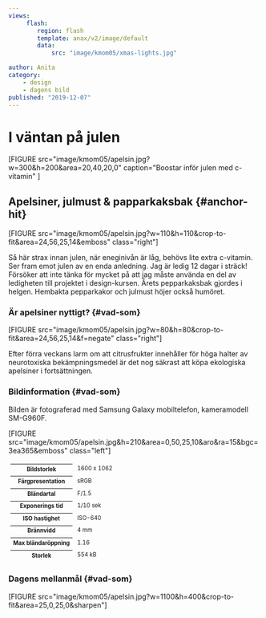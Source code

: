 ```yaml
---
views:
     flash:
        region: flash
        template: anax/v2/image/default
        data:
            src: "image/kmom05/xmas-lights.jpg"

author: Anita
category:
    - design
    - dagens bild
published: "2019-12-07"
---
```


I väntan på julen
==================================

[FIGURE src="image/kmom05/apelsin.jpg?w=300&h=200&area=20,40,20,0" caption="Boostar inför julen med c-vitamin" ] 
<!--more-->



Apelsiner, julmust & papparkaksbak {#anchor-hit}
-----------------------------------

[FIGURE src="image/kmom05/apelsin.jpg?w=110&h=110&crop-to-fit&area=24,56,25,14&emboss" class="right"]

Så här strax innan julen, när eneginivån är låg, behövs lite extra c-vitamin.
Ser fram emot julen av en enda anledning.  Jag är ledig 12 dagar i sträck!
Försöker att inte tänka för mycket på att jag måste använda en del av ledigheten till projektet i design-kursen.
Årets pepparkaksbak gjordes i helgen. Hembakta pepparkakor och julmust höjer också humöret.



### Är apelsiner nyttigt? {#vad-som}

[FIGURE src="image/kmom05/apelsin.jpg?w=80&h=80&crop-to-fit&area=24,56,25,14&f=negate" class="right"]

Efter förra veckans larm om att citrusfrukter innehåller för höga halter av neurotoxiska bekämpningsmedel
är det nog säkrast att köpa ekologiska apelsiner i fortsättningen.




### Bildinformation {#vad-som}

Bilden är fotograferad med Samsung Galaxy mobiltelefon, kameramodell SM-G960F.

[FIGURE src="image/kmom05/apelsin.jpg&h=210&area=0,50,25,10&aro&ra=15&bgc=3ea365&emboss" class="left"] 


<table style="font-size: 0.8em; border-spacing: 4px; border-collapse: separate">
<tr><th>Bildstorlek</th><td>1600 x 1062</td></tr>
<tr><th>Färgpresentation</th><td>sRGB</td></tr>
<tr><th>Bländartal</th><td>F/1.5</td></tr>
<tr><th>Exponerings tid</th><td>1/10 sek</td></tr>
<tr><th>ISO hastighet</th><td>ISO-640</td></tr>
<tr><th>Brännvidd</th><td>4 mm</td></tr>
<tr><th>Max bländaröppning</th><td>1.16</td></tr>
<tr><th>Storlek</th><td>554 kB</td></tr>
</table>



### Dagens mellanmål {#vad-som}

[FIGURE src="image/kmom05/apelsin.jpg?w=1100&h=400&crop-to-fit&area=25,0,25,0&sharpen"]